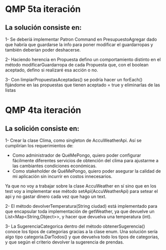 # QMP 5ta iteración

## La solución consiste en:

1- Se deberíá implementar Patron Command en PresupuestoAgregar dado que habría que guardarse la info para poner modificar el guardarropas y también deberían poder deshacerse.

2- Haciendo herencia en Propuesta defino un comportamiento distinto en el método modificarGuardarropa de cada Propuesta que, con el boolean aceptado, defino si realizaré esa acción o no.

3- Con limpiarPropuestasAceptadas() se podría hacer un forEach() fijándome en las propuestas que tienen aceptado = true y eliminarlas de las listas



# QMP 4ta iteración

## La solición consiste en:

1- Crear la clase Clima, como singleton de AccuWeatherApi. Así se cumplirían los requerimientos de:
* Como administrador de QuéMePongo, quiero poder configurar fácilmente diferentes servicios de obtención del clima para ajustarme a las cambiantes condiciones económicas.
* Como stakeholder de QuéMePongo, quiero poder asegurar la calidad de mi aplicación sin incurrir en costos innecesarios. 

Ya que no voy a trabajar sobre la clase AccuWeather en sí sino que en los test voy a implementar ese método setApi(AccuWeatherApi) para setear el api y no gastar dinero cada vez que hago un text.

2- El método devolverTemperatura(String ciudad) está implementado para que encapsular toda implementación de getWeather, ya que devuelve un List<Map<String,Object>>, y hacer que devuelva una temperatura (int).

3- La SugerenciaCategorica dentro del método obtenerSugerencia() conoce los tipos de categorias gracias a la clase enum. Una solución sería algo tipo categoria.DarTodos() y que devuelva todo los tipos de categorias, y que según el criterio devolver la sugerencia de prendas.
